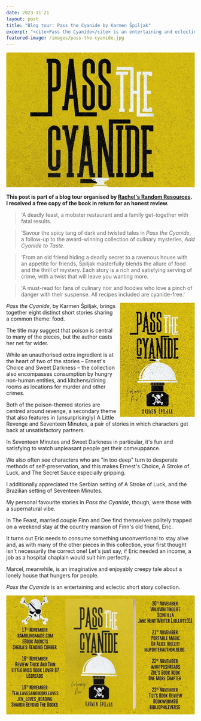 ```yaml
---
date: 2023-11-21
layout: post
title: "Blog tour: Pass the Cyanide by Karmen Špiljak"
excerpt: "<cite>Pass the Cyanide</cite> is an entertaining and eclectic short story collection."
featured-image: /images/pass-the-cyanide.jpg
---
```


![Pass the Cyanide](/images/pass-the-cyanide.jpg)

**This post is part of a blog tour organised by [Rachel's Random Resources](https://www.rachelsrandomresources.com/). I received a free copy of the book in return for an honest review.**

> 'A deadly feast, a mobster restaurant and a family get-together with fatal results.

> 'Savour the spicy tang of dark and twisted tales in <cite>Pass the Cyanide</cite>, a follow-up to the award-winning collection of culinary mysteries, <cite>Add Cyanide to Taste</cite>.

> 'From an old friend hiding a deadly secret to a ravenous house with an appetite for friends, Špiljak masterfully blends the allure of food and the thrill of mystery. Each story is a rich and satisfying serving of crime, with a twist that will leave you wanting more.

> 'A must-read for fans of culinary noir and foodies who love a pinch of danger with their suspense. All recipes included are cyanide-free.'

<img src="/images/pass-the-cyanide-200.jpg" alt="Pass the Cyanide" style="float: right; margin-bottom: 10px; margin-left: 10px;">

<cite>Pass the Cyanide</cite>, by Karmen Špiljak, brings together eight distinct short stories sharing a common theme: food.

The title may suggest that poison is central to many of the pieces, but the author casts her net far wider.

While an unauthorised extra ingredient is at the heart of two of the stories &ndash; Ernest's Choice and Sweet Darkness &ndash; the collection also encompasses consumption by hungry non-human entities, and kitchens/dining rooms as locations for murder and other crimes.

Both of the poison-themed stories are centred around revenge, a secondary theme that also features in (unsurprisingly) A Little Revenge and Seventeen Minutes, a pair of stories in which characters get back at unsatisfactory partners.

In Seventeen Minutes and Sweet Darkness in particular, it's fun and satisfying to watch unpleasant people get their comeuppance.

We also often see characters who are "in too deep" turn to desperate methods of self-preservation, and this makes Ernest's Choice, A Stroke of Luck, and The Secret Sauce especially gripping.

I additionally appreciated the Serbian setting of A Stroke of Luck, and the Brazilian setting of Seventeen Minutes.

My personal favourite stories in <cite>Pass the Cyanide</cite>, though, were those with a supernatural vibe.

In The Feast, married couple Finn and Dee find themselves politely trapped on a weekend stay at the country mansion of Finn's old friend, Eric.

It turns out Eric needs to consume something unconventional to stay alive and, as with many of the other pieces in this collection, your first thought isn't necessarily the correct one! Let's just say, if Eric needed an income, a job as a hospital chaplain would suit him perfectly.

Marcel, meanwhile, is an imaginative and enjoyably creepy tale about a lonely house that hungers for people.

<cite>Pass the Cyanide</cite> is an entertaining and eclectic short story collection.

![Pass the Cyanide blog tour banner](/images/pass-the-cyanide-banner.jpg)